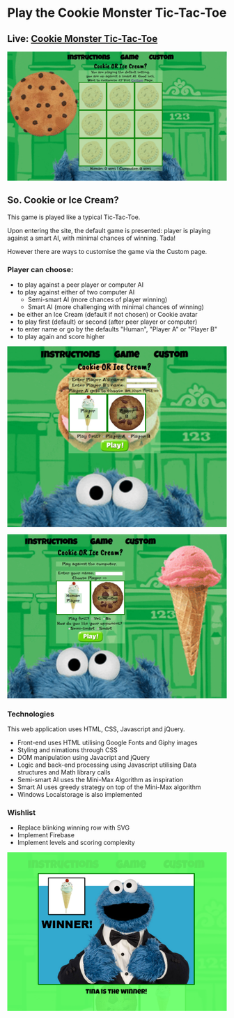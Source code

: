 Play the Cookie Monster Tic-Tac-Toe
============

Live: [Cookie Monster Tic-Tac-Toe](https://mmborres.github.io/legendary-broccoli/)
------------

![Default Game](defaultgame.png "Default Game")

So. Cookie or Ice Cream?
------------

This game is played like a typical Tic-Tac-Toe. 

Upon entering the site, the default game is presented: player is playing against a smart AI, with minimal chances of winning. Tada!

However there are ways to customise the game via the Custom page.

### Player can choose: ###

  * to play against a peer player or computer AI
  * to play against either of two computer AI
    * Semi-smart AI (more chances of player winning)
    * Smart AI (more challenging with minimal chances of winning)
  * be either an Ice Cream (default if not chosen) or Cookie avatar
  * to play first (default) or second (after peer player or computer)
  * to enter name or go by the defaults "Human", "Player A" or "Player B"
  * to play again and score higher

![Play against peer](peerplay.png "Play against peer")

![Play against AI](playagainstAI.png "Play against AI")

### Technologies ###

This web application uses HTML, CSS, Javascript and jQuery. 

  * Front-end uses HTML utilising Google Fonts and Giphy images
  * Styling and nimations through CSS
  * DOM manipulation using Javacript and jQuery
  * Logic and back-end processing using Javascript utilising Data structures and Math library calls
  * Semi-smart AI uses the Mini-Max Algorithm as inspiration
  * Smart AI uses greedy strategy on top of the Mini-Max algorithm
  * Windows Localstorage is also implemented
  
### Wishlist ###

  * Replace blinking winning row with SVG
  * Implement Firebase
  * Implement levels and scoring complexity

![Winnner](winner.png "When player wins a round")
